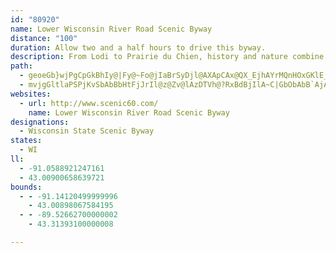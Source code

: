 ```yaml
---
id: "80920"
name: Lower Wisconsin River Road Scenic Byway
distance: "100"
duration: Allow two and a half hours to drive this byway.
description: From Lodi to Prairie du Chien, history and nature combine on the Lower Wisconsin River Road Scenic Byway. Travelers on this byway will have the opportunity to follow the Wisconsin River, traversing south-central and southwestern Wisconsin.
path:
  - geoeGb}wjPgCpGkBhIy@|Fy@~Fo@jIaBrSyDjl@AXApCAx@QX_EjhAYrMQnHOxGKlE_@~K]hGEh@[pFQxK_AdHqBfKaBdGoCfKkEvJ}BdFy@hBcCpDo@~@S\uC~EsA~B{AdCgEfH}FxJk@bAyI`Ou@lAwAdCsEbHuF`KiFrJwDzF_D~FuAfCcDfGeBdDaB|Ci@`AaAhBgBjCk@~@cA~@uDzAgEbAeFdAaEz@yOfEcB`@_C`@eEp@qCTgCD{FBuFDmGJmFDgD?
  - mvjgGltlaPSPjKvSbAbBbHtFjJrIl@z@Zv@lAzDTVh@?RxBdBjIlA~C|GbObAbB`AjAlHtE`BxAhAdBvBhEj@xCl@`EF~BVlr@RvNTxFx@lMZtCNlDOrFYxDs@fG[~FEnCE|T@do@AnHYjNyEl_AGlDBlAdAtMNlI[pH{Hrw@sOncAoHjo@q@vH[xJI|s@Pfz@GzBgCpYIfFLlAx@rE~Sjf@hAxCXxBB`CWpBa@zAc@`Ay@dAu@p@sAl@gDv@eCrAsBrBgC~D{IrR_@jBKfDNrBn@jBvJ`ShAzEHrB?dTJjh@LtMRrEn@lFp@rD|@nDXbArCnHvnAttCpMiN`FaFn@e@hLsD~Ce@rDMlTXzAJbJ~BpLhE|Bp@vHrAdP`Bh@PhIrE[xEoAxc@x@tf@TdWThzAKhCUzBy@~DTLj@x@\pADnLc@b{BBhuA^lF^rBlAlDx@dBvBfCpT`PvAz@nCpA|QbHdBnAhAhAhAdBl@jArBrGfHfXx@~DbCfPj@lBvAlCdBrBr@f@hB|@|AXnGDlALfCv@zBzA~@`A|AjCh@jAv@xCnDdUdKzh@n@fEXvDNfECdd@RxCXrBZ~Ab@nAtA|ClA|AhCxB|BbAnMfDnC~@|CfB`@d@lArBxN~XfL`TdHvSdCnJf@pA~@~@hEjB|@zAZvAl@bHN~@bCbKdExIvAzDTpBLlENnCn@nC|FnLlEzG|AtAxBbAdOtFhFdCbQbHfHvBrA?rA_@jOiIlCq@hFQhSAbBFhBd@rAp@t@h@vCfDjLtd@|@fErE~[tAtN^`FhApVxJfj@rClI^xAjArIVtCTxHBxBM~AcG~\YlCEpBJfEl@`Ej@pBhB|D|@lCd@|BXfCB~DaAx\{@`I_BzGsAlDm@lAiE~Ge@lAo@~BY~Am@tHE~BDjBRrB^zBd@~AhA`CrAjBbF~ElBzBj@~@r@xAh@fBlB`KN~BDlFi@~HUbB_BdIeD`MkAnGgBhK_C~Qu@rCmBvEuApESzBEpc@YfGcAtFgJ|ZiArFo@xFObD?hDDbDXxD`J`z@^tBh@jBbDzHd@zBN|B?zFl@hIJtIHp@Rv@x@`AhBx@^\t@rA|AlEN`AHfENdB~@rF|E`a@JxA?tQK|LDtRJrEb@|Cd@tBl@`Bx@jBbA~AbVpVbDlEhA`CbB~Ex@vDn@nERjCJzEHv~@JbTNzqA^vu@RjCTx@`AfAc@~Be@fDWpDIbEq@xvBHrbAd@v_CTzy@AtL]z[iEteBShP}@t`Dy@d{DCrIMjFo@nLi@nF_AdHaChLkAlEauAprE_}@~hDcB~EsBlEmA~AkAnAyAlAsCdB}D~@cBLwIDDj_@^bYFrBN~An@`DfA|Cv@lA~@fAhAx@hAf@nCj@p@?pAKfFgArAMbB?x@FlBr@tA|Ab@t@~AxE\dCDxAEtAmA~HE`CHpBn@hGj@~C\~@|C`Gn@lBr@jEJhB^bSHpB~AfJNfBBpAOhI?lBHpAPlAnA`Fb@|CBzC]nFFdEJpAXfBhCzJ\jBZhCb@xIp@nFb@|Ed@vIBpCo@x]PnGAlBu@jJc@hMoAdJCnAHlArBfMrEfN`E|Rn@tHh@zEdAlGRnBjBx[|ArLhAvF|@xL~ApM~@tU|B|VHjCmAbw@b@d|BHlAv@jDxHbQnA~ETtB|A`[j@pSA~EWxRa@~IwIp|@]~B_@xAu@lB{m@zqAs@xA}ArB{BrB{B|@kCXmPCcAJ{@VoBnAiA~A_ApCWfAOlAm@`{CLfcFC~{DlArElAjDt@lAx@~@~@r@lAj@hAd@|C^x[KpCJpIhAbCpArAjAd@l@hBlDd@fB\rBlE|h@rCxVTjDh@jROhdFRn~@?nvAN`ETnDXvBn@rClCzI~A`EvBvEjDpGtElGnf@ln@`GxIzl@hjAbFdK|ItPt]pv@rDlHtHnPnDlGnBfCfCrB|C`D~AxBfBdDtAzCrBzGrQfz@tAw@pC{@hCe@rBKfCBtBNrAXlDpAjCxAdKfJfEfD|CnCnBvBrUrYbDvEx@tBVv@~CbPdB~Dh@z@`B~AlGfDvC|BdArAtA~BpC`GxAlFvHxa@x@dDx@fB~@zAbAfA~AvAhAj@nJtBzAj@hBdAlAdAlBtB`AxAnAfClAjDn@fDlA`Jn@rC^fAxA|CvGhIhAdBl@tA`Lv_@fItUjKz`@zHlSn@`Cj@~Bl@zDTxDJrFN~C`AtEj@~AfAlBlHrI|BnEhA|Ch@nB~AfHhG|VdErMv`@j~@jFlJ~CnGfAxD~@rEhChQh@bE~@|ErAfFx@nBtAdCfWva@fBrD~@lDh@nDNjCTbv@NlD^rCrA~EnBbEvDpFhAdC|AzEd@fCTlC`Ddc@n@tL^bIl@hUHrVI`DMrBk@xD_BfIc@zDGpBVjRXlEd@xChAzCrAlBx@|@dAr@nAl@zExArAl@rC~BdBrC|DlJ|@xAdBlB~PxJvAxA~AfC^r@~@xCfJ|^~Qhs@d@bBlArHpEaAvCvX`@nHfChr@tBhs@`Cxs@XxC|Ez^PdCBjEMlCuAhPH~FXbCn@rCh@dBbAvBrJtMvA`CbYtp@`J|RpD~F|GtJhFtFtIdIlFtF`O|Q|BzDvHdTnIjWbEpLvG`UzNdj@`Mnc@`DjHrCtEbCrClCdCzKjJxAbAn@RjBd@fCFrGE~KJrBVzZ|FlEjAnBlAhCpCrAfC|@dCt@xCb@lFbBr[~Bre@RtFDjKMjQHrF\`E^vBx@hD~A~DrE~I`DnHz@lCbA`FfCtQx@rEdChKt@|B`C`Fj@x@pBxBtc@x^|CvCrDzDhDrE`DtFrBnExBvGbAnDfBxI|Izj@dAxH\fEt@vWHrAZdCh@bCdAvB
websites:
  - url: http://www.scenic60.com/
    name: Lower Wisconsin River Road Scenic Byway
designations:
  - Wisconsin State Scenic Byway
states:
  - WI
ll:
  - -91.0588921247161
  - 43.00900658639721
bounds:
  - - -91.14120499999996
    - 43.00898067584195
  - - -89.52662700000002
    - 43.31393100000008

---
```


